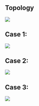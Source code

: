## Topology
![](https://github.com/triledinh159/NT131_Intruder_detection_ARP/blob/cb6068a370d76a17432bb07d3f6eb5fe611621b6/img/fullLayer.png)

## Case 1:
![](https://github.com/triledinh159/NT131_Intruder_detection_ARP/blob/cb6068a370d76a17432bb07d3f6eb5fe611621b6/img/Case%201.png)

## Case 2:
![](https://github.com/triledinh159/NT131_Intruder_detection_ARP/blob/cb6068a370d76a17432bb07d3f6eb5fe611621b6/img/Case%202.png)

## Case 3:
![](https://github.com/triledinh159/NT131_Intruder_detection_ARP/blob/cb6068a370d76a17432bb07d3f6eb5fe611621b6/img/Case%203.png)
